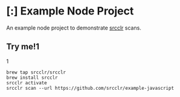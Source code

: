 # [:] Example Node Project

An example node project to demonstrate [srcclr](https://www.srcclr.com) scans.

## Try me!1
1
```
brew tap srcclr/srcclr
brew install srcclr
srcclr activate
srcclr scan --url https://github.com/srcclr/example-javascript
```
